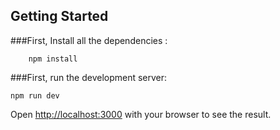 ## Getting Started

###First, Install all the dependencies :

```
    npm install
```

###First, run the development server:

```
npm run dev
```

Open [http://localhost:3000](http://localhost:3000) with your browser to see the result.
